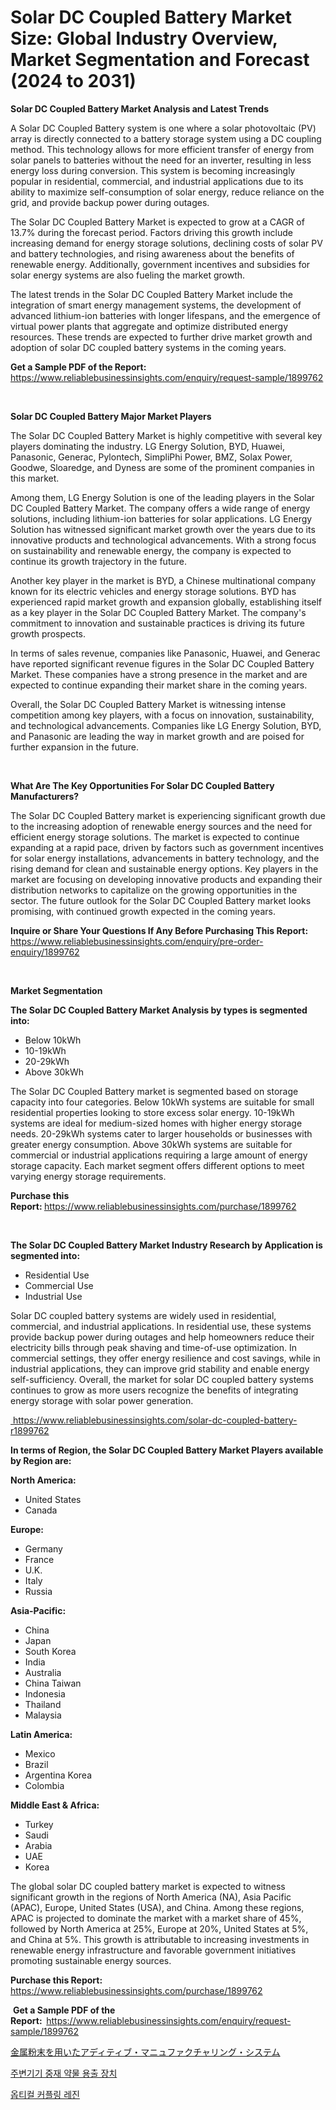 <p><h1>Solar DC Coupled Battery Market Size: Global Industry Overview, Market Segmentation and Forecast (2024 to 2031)</h1></p><p><strong>Solar DC Coupled Battery Market Analysis and Latest Trends</strong></p>
<p><p>A Solar DC Coupled Battery system is one where a solar photovoltaic (PV) array is directly connected to a battery storage system using a DC coupling method. This technology allows for more efficient transfer of energy from solar panels to batteries without the need for an inverter, resulting in less energy loss during conversion. This system is becoming increasingly popular in residential, commercial, and industrial applications due to its ability to maximize self-consumption of solar energy, reduce reliance on the grid, and provide backup power during outages.</p><p>The Solar DC Coupled Battery Market is expected to grow at a CAGR of 13.7% during the forecast period. Factors driving this growth include increasing demand for energy storage solutions, declining costs of solar PV and battery technologies, and rising awareness about the benefits of renewable energy. Additionally, government incentives and subsidies for solar energy systems are also fueling the market growth.</p><p>The latest trends in the Solar DC Coupled Battery Market include the integration of smart energy management systems, the development of advanced lithium-ion batteries with longer lifespans, and the emergence of virtual power plants that aggregate and optimize distributed energy resources. These trends are expected to further drive market growth and adoption of solar DC coupled battery systems in the coming years.</p></p>
<p><strong>Get a Sample PDF of the Report:&nbsp;</strong> <a href="https://www.reliablebusinessinsights.com/enquiry/request-sample/1899762">https://www.reliablebusinessinsights.com/enquiry/request-sample/1899762</a></p>
<p>&nbsp;</p>
<p><strong>Solar DC Coupled Battery Major Market Players</strong></p>
<p><p>The Solar DC Coupled Battery Market is highly competitive with several key players dominating the industry. LG Energy Solution, BYD, Huawei, Panasonic, Generac, Pylontech, SimpliPhi Power, BMZ, Solax Power, Goodwe, Sloaredge, and Dyness are some of the prominent companies in this market.</p><p>Among them, LG Energy Solution is one of the leading players in the Solar DC Coupled Battery Market. The company offers a wide range of energy solutions, including lithium-ion batteries for solar applications. LG Energy Solution has witnessed significant market growth over the years due to its innovative products and technological advancements. With a strong focus on sustainability and renewable energy, the company is expected to continue its growth trajectory in the future.</p><p>Another key player in the market is BYD, a Chinese multinational company known for its electric vehicles and energy storage solutions. BYD has experienced rapid market growth and expansion globally, establishing itself as a key player in the Solar DC Coupled Battery Market. The company's commitment to innovation and sustainable practices is driving its future growth prospects.</p><p>In terms of sales revenue, companies like Panasonic, Huawei, and Generac have reported significant revenue figures in the Solar DC Coupled Battery Market. These companies have a strong presence in the market and are expected to continue expanding their market share in the coming years.</p><p>Overall, the Solar DC Coupled Battery Market is witnessing intense competition among key players, with a focus on innovation, sustainability, and technological advancements. Companies like LG Energy Solution, BYD, and Panasonic are leading the way in market growth and are poised for further expansion in the future.</p></p>
<p>&nbsp;</p>
<p><strong>What Are The Key Opportunities For Solar DC Coupled Battery Manufacturers?</strong></p>
<p><p>The Solar DC Coupled Battery market is experiencing significant growth due to the increasing adoption of renewable energy sources and the need for efficient energy storage solutions. The market is expected to continue expanding at a rapid pace, driven by factors such as government incentives for solar energy installations, advancements in battery technology, and the rising demand for clean and sustainable energy options. Key players in the market are focusing on developing innovative products and expanding their distribution networks to capitalize on the growing opportunities in the sector. The future outlook for the Solar DC Coupled Battery market looks promising, with continued growth expected in the coming years.</p></p>
<p><strong>Inquire or Share Your Questions If Any Before Purchasing This Report:</strong> <a href="https://www.reliablebusinessinsights.com/enquiry/pre-order-enquiry/1899762">https://www.reliablebusinessinsights.com/enquiry/pre-order-enquiry/1899762</a></p>
<p>&nbsp;</p>
<p><strong>Market Segmentation</strong></p>
<p><strong>The Solar DC Coupled Battery Market Analysis by types is segmented into:</strong></p>
<p><ul><li>Below 10kWh</li><li>10-19kWh</li><li>20-29kWh</li><li>Above 30kWh</li></ul></p>
<p><p>The Solar DC Coupled Battery market is segmented based on storage capacity into four categories. Below 10kWh systems are suitable for small residential properties looking to store excess solar energy. 10-19kWh systems are ideal for medium-sized homes with higher energy storage needs. 20-29kWh systems cater to larger households or businesses with greater energy consumption. Above 30kWh systems are suitable for commercial or industrial applications requiring a large amount of energy storage capacity. Each market segment offers different options to meet varying energy storage requirements.</p></p>
<p><strong>Purchase this Report:&nbsp;</strong><a href="https://www.reliablebusinessinsights.com/purchase/1899762">https://www.reliablebusinessinsights.com/purchase/1899762</a></p>
<p>&nbsp;</p>
<p><strong>The Solar DC Coupled Battery Market Industry Research by Application is segmented into:</strong></p>
<p><ul><li>Residential Use</li><li>Commercial Use</li><li>Industrial Use</li></ul></p>
<p><p>Solar DC coupled battery systems are widely used in residential, commercial, and industrial applications. In residential use, these systems provide backup power during outages and help homeowners reduce their electricity bills through peak shaving and time-of-use optimization. In commercial settings, they offer energy resilience and cost savings, while in industrial applications, they can improve grid stability and enable energy self-sufficiency. Overall, the market for solar DC coupled battery systems continues to grow as more users recognize the benefits of integrating energy storage with solar power generation.</p></p>
<p><a href="https://www.reliablebusinessinsights.com/solar-dc-coupled-battery-r1899762">&nbsp;https://www.reliablebusinessinsights.com/solar-dc-coupled-battery-r1899762</a></p>
<p><strong>In terms of Region, the Solar DC Coupled Battery Market Players available by Region are:</strong></p>
<p>
    <p> <strong> North America: </strong>
        <ul>
            <li>United States</li>
            <li>Canada</li>
        </ul>
        </p> 
    <p> <strong> Europe: </strong>
        <ul>
            <li>Germany</li>
            <li>France</li>
            <li>U.K.</li>
            <li>Italy</li>
            <li>Russia</li>
        </ul>
        </p> 
    <p> <strong> Asia-Pacific: </strong>
        <ul>
            <li>China</li>
            <li>Japan</li>
            <li>South Korea</li>
            <li>India</li>
            <li>Australia</li>
            <li>China Taiwan</li>
            <li>Indonesia</li>
            <li>Thailand</li>
            <li>Malaysia</li>
        </ul>
        </p> 
    <p> <strong> Latin America: </strong>
        <ul>
            <li>Mexico</li>
            <li>Brazil</li>
            <li>Argentina Korea</li>
            <li>Colombia</li>
        </ul>
        </p> 
    <p> <strong> Middle East & Africa: </strong>
        <ul>
            <li>Turkey</li>
            <li>Saudi</li>
            <li>Arabia</li>
            <li>UAE</li>
            <li>Korea</li>
        </ul>
    </p>
    </p>
<p><p>The global solar DC coupled battery market is expected to witness significant growth in the regions of North America (NA), Asia Pacific (APAC), Europe, United States (USA), and China. Among these regions, APAC is projected to dominate the market with a market share of 45%, followed by North America at 25%, Europe at 20%, United States at 5%, and China at 5%. This growth is attributable to increasing investments in renewable energy infrastructure and favorable government initiatives promoting sustainable energy sources.</p></p>
<p><strong>Purchase this Report: </strong><a href="https://www.reliablebusinessinsights.com/purchase/1899762">https://www.reliablebusinessinsights.com/purchase/1899762</a></p>
<p>&nbsp;<strong>Get a Sample PDF of the Report:&nbsp;&nbsp;</strong><a href="https://www.reliablebusinessinsights.com/enquiry/request-sample/1899762">https://www.reliablebusinessinsights.com/enquiry/request-sample/1899762</a></p>
<p><strong></strong></p>
<p><p><a href="https://medium.com/@abdielkilback/%E9%87%91%E5%B1%9E%E7%B2%89%E6%9C%AB%E3%82%92%E7%94%A8%E3%81%84%E3%81%9F%E7%A9%8D%E5%B1%A4%E9%80%A0%E5%BD%A2%E3%82%B7%E3%82%B9%E3%83%86%E3%83%A0%E3%81%AB%E9%96%A2%E3%81%99%E3%82%8B%E6%B7%B1%E3%81%84%E6%B4%9E%E5%AF%9F-2031%E5%B9%B4%E3%81%BE%E3%81%A7%E3%81%AE%E5%B8%82%E5%A0%B4%E8%B2%A1%E5%8B%99%E7%8A%B6%E6%B3%81-%E5%B8%82%E5%A0%B4%E8%A6%8F%E6%A8%A1-%E3%81%8A%E3%82%88%E3%81%B3%E5%8F%8E%E7%9B%8A%E5%88%86%E6%9E%90-e64590c11dba">金属粉末を用いたアディティブ・マニュファクチャリング・システム</a></p><p><a href="https://medium.com/@obiemante1922/%EC%A3%BC%EB%B3%80%ED%98%88%EA%B4%80-%EC%B9%98%EB%A3%8C-%EC%95%BD%EB%AC%BC-%EC%9C%A0%EC%B6%9C%EC%9E%A5%EC%B9%98-%EC%8B%9C%EC%9E%A5-%EC%A0%90%EC%9C%A0%EC%9C%A8-%EB%B0%8F-%EC%8B%A0%EA%B7%9C-%ED%8A%B8%EB%A0%8C%EB%93%9C-%EB%B6%84%EC%84%9D-%EC%9C%A0%ED%98%95-%EC%9D%91%EC%9A%A9-%EC%B5%9C%EC%A2%85%EC%82%AC%EC%9A%A9-%EB%B0%8F-2024%EB%85%84%EB%B6%80%ED%84%B0-2031%EB%85%84%EA%B9%8C%EC%A7%80%EC%9D%98-%EA%B8%B0%EA%B0%84%EC%97%90-%EB%8C%80%ED%95%9C-%EC%98%88%EC%B8%A1%EC%9D%84-%ED%86%B5%ED%95%B4-ccc5fe9c9c57">주변기기 중재 약물 용출 장치</a></p><p><a href="https://github.com/vs019sa3m8x/Market-Research-Report-List-2/blob/main/8903367159520.md">옵티컬 커플링 레진</a></p></p>